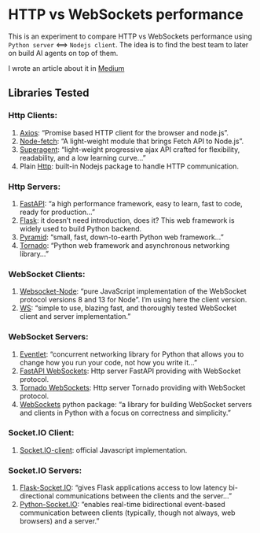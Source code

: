 # HTTP vs WebSockets performance

This is an experiment to compare HTTP vs WebSockets performance using `Python server` <==> `Nodejs client`. The idea is to find the best team to later on build AI agents on top of them.

I wrote an article about it in [Medium](https://medium.com/@jscriptcoder/http-vs-websocket-protocols-with-nodejs-clients-and-python-servers-3c830d703cbd)

## Libraries Tested

### Http Clients:
1. [Axios](https://github.com/axios/axios): “Promise based HTTP client for the browser and node.js”.
2. [Node-fetch](https://github.com/node-fetch/node-fetch): “A light-weight module that brings Fetch API to Node.js”.
3. [Superagent](https://visionmedia.github.io/superagent/): “light-weight progressive ajax API crafted for flexibility, readability, and a low learning curve…”
4. Plain [Http](https://nodejs.org/api/http.html): built-in Nodejs package to handle HTTP communication.

### Http Servers:
1. [FastAPI](https://fastapi.tiangolo.com/): “a high performance framework, easy to learn, fast to code, ready for production…”
2. [Flask](https://flask.palletsprojects.com/en/1.1.x/): it doesn’t need introduction, does it? This web framework is widely used to build Python backend.
3. [Pyramid](https://docs.pylonsproject.org/projects/pyramid/en/latest/): “small, fast, down-to-earth Python web framework…”
4. [Tornado](https://www.tornadoweb.org/en/stable/): “Python web framework and asynchronous networking library…”

### WebSocket Clients:
1. [Websocket-Node](https://github.com/theturtle32/WebSocket-Node): “pure JavaScript implementation of the WebSocket protocol versions 8 and 13 for Node”. I’m using here the client version.
2. [WS](https://github.com/websockets/ws): “simple to use, blazing fast, and thoroughly tested WebSocket client and server implementation.”

### WebSocket Servers:
1. [Eventlet](https://eventlet.net/): “concurrent networking library for Python that allows you to change how you run your code, not how you write it…”
2. [FastAPI WebSockets](https://fastapi.tiangolo.com/advanced/websockets/): Http server FastAPI providing with WebSocket protocol.
3. [Tornado WebSockets](https://www.tornadoweb.org/en/stable/websocket.html): Http server Tornado providing with WebSocket protocol.
4. [WebSockets](https://websockets.readthedocs.io/en/stable/intro.html) python package: “a library for building WebSocket servers and clients in Python with a focus on correctness and simplicity.”

### Socket.IO Client:
1. [Socket.IO-client](https://github.com/socketio/socket.io-client): official Javascript implementation.

### Socket.IO Servers:
1. [Flask-Socket.IO](https://flask-socketio.readthedocs.io/en/latest/): “gives Flask applications access to low latency bi-directional communications between the clients and the server…”
2. [Python-Socket.IO](https://python-socketio.readthedocs.io/en/latest/): “enables real-time bidirectional event-based communication between clients (typically, though not always, web browsers) and a server.”
